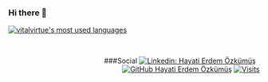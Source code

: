 ### Hi there 👋

<!--
**vitalvirtue/VitalVirtue** is a ✨ _special_ ✨ repository because its `README.md` (this file) appears on your GitHub profile.

Here are some ideas to get you started:

- 🔭 I’m currently working on ...
- 🌱 I’m currently learning ...
- 👯 I’m looking to collaborate on ...
- 🤔 I’m looking for help with ...
- 💬 Ask me about ...
- 📫 How to reach me: ...
- 😄 Pronouns: ...
- ⚡ Fun fact: ...
-->
<!-- [![vitalvirtue's GitHub Stats](https://github-readme-stats.vercel.app/api?username=vitalvirtue&show_icons=true)](https://github.com/vitalvirtue) -->

[![vitalvirtue's most used languages](https://github-readme-stats.vercel.app/api/top-langs/?username=vitalvirtue&layout=compact&theme=onedark)](https://github.com/vitalvirtue)

&nbsp;<div align="right">
      ###Social
      [![Linkedin: Hayati Erdem Özkümüş](https://img.shields.io/badge/-hayatierdemozkumus-blue?style=flat-square&logo=Linkedin&logoColor=white)](www.linkedin.com/in/hayati-erdem-ozkumus) &nbsp;
      [![GitHub Hayati Erdem Özkümüş](https://img.shields.io/github/followers/vitalvirtue?label=follow&style=social)](https://github.com/vitalvirtue)
      [![Visits](https://komarev.com/ghpvc/?username=vitalvirtue&logo=GitHub&label=github%20visits&color=336699&logoColor=white&style=flat-square)](https://github.com/vitalvirtue)
</div>
